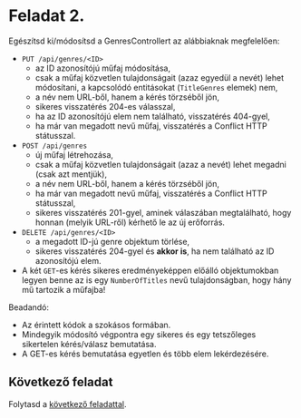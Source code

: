 # Feladat 2.

Egészítsd ki/módosítsd a GenresControllert az alábbiaknak megfelelően:
  - `PUT /api/genres/<ID>`
    - az ID azonosítójú műfaj módosítása,
    - csak a műfaj közvetlen tulajdonságait (azaz egyedül a nevét) lehet módosítani, a kapcsolódó entitásokat (`TitleGenres` elemek) nem,
    - a név nem URL-ből, hanem a kérés törzséből jön,
    - sikeres visszatérés 204-es válasszal,
    - ha az ID azonosítójú elem nem található, visszatérés 404-gyel,
    - ha már van megadott nevű műfaj, visszatérés a Conflict HTTP státusszal.
  - `POST /api/genres`
    - új műfaj létrehozása,
    - csak a műfaj közvetlen tulajdonságait (azaz a nevét) lehet megadni (csak azt mentjük),
    - a név nem URL-ből, hanem a kérés törzséből jön,
    - ha már van megadott nevű műfaj, visszatérés a Conflict HTTP státusszal,
    - sikeres visszatérés 201-gyel, aminek válaszában megtalálható, hogy honnan (melyik URL-ről) kérhető le az új erőforrás.
  - `DELETE /api/genres/<ID>`
    - a megadott ID-jú genre objektum törlése,
    - sikeres visszatérés 204-gyel és **akkor is**, ha nem található az ID azonosítójú elem.
  - A két `GET`-es kérés sikeres eredményeképpen előálló objektumokban legyen benne az is egy `NumberOfTitles` nevű tulajdonságban, hogy hány mű tartozik a műfajba!

Beadandó:
- Az érintett kódok a szokásos formában.
- Mindegyik módosító végpontra egy sikeres és egy tetszőleges sikertelen kérés/válasz bemutatása.
- A GET-es kérés bemutatása egyetlen és több elem lekérdezésére.

## Következő feladat

Folytasd a [következő feladattal](Feladat-3.md).
